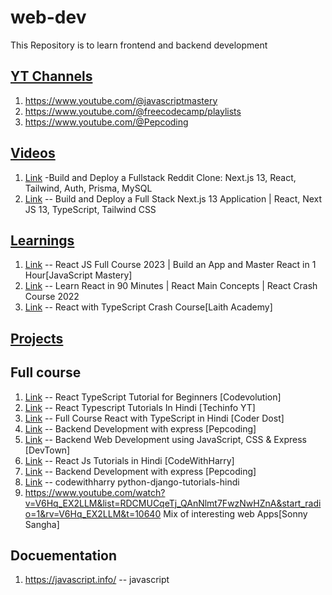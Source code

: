 # web-dev
This Repository is to learn frontend and backend development

## <ins>YT Channels</ins>
1. https://www.youtube.com/@javascriptmastery
2. https://www.youtube.com/@freecodecamp/playlists
3. https://www.youtube.com/@Pepcoding


## <ins>Videos</ins>
1. [Link](https://www.youtube.com/watch?v=mSUKMfmLAt0) -Build and Deploy a Fullstack Reddit Clone: Next.js 13, React, Tailwind, Auth, Prisma, MySQL
2. [Link](https://www.youtube.com/watch?v=986hztrfaSQ) -- Build and Deploy a Full Stack Next.js 13 Application | React, Next JS 13, TypeScript, Tailwind CSS


## <ins>Learnings</ins>
1. [Link](https://www.youtube.com/watch?v=b9eMGE7QtTk) -- React JS Full Course 2023 | Build an App and Master React in 1 Hour[JavaScript Mastery]
2. [Link](https://www.youtube.com/watch?v=G8PWDBJspME&) -- Learn React in 90 Minutes | React Main Concepts | React Crash Course 2022
3. [Link](https://www.youtube.com/watch?v=jrKcJxF0lAU) -- React with TypeScript Crash Course[Laith Academy]

## <ins>Projects</ins>

## Full course
1. [Link](https://www.youtube.com/playlist?list=PLC3y8-rFHvwi1AXijGTKM0BKtHzVC-LSK) -- React TypeScript Tutorial for Beginners [Codevolution]
2. [Link](https://www.youtube.com/playlist?list=PLuHGmgpyHfRx9e7yeOaaL79_L_mBFBHLc) -- React Typescript Tutorials In Hindi [Techinfo YT]
3. [Link](https://www.youtube.com/playlist?list=PL2PkZdv6p7ZlyNpuEEt4ByfUpUqGadnMy) -- Full Course React with TypeScript in Hindi [Coder Dost]
4. [Link](https://www.youtube.com/playlist?list=PL-Jc9J83PIiEnK1q9tuVrrORqKBexcE_J) -- Backend Development with express [Pepcoding]
5. [Link](https://www.youtube.com/playlist?list=PL7zl8TDRnbukt0zKDS0twgOQqHPHvE7ks) -- Backend Web Development using JavaScript, CSS & Express [DevTown]
6. [Link](https://www.youtube.com/playlist?list=PLu0W_9lII9agx66oZnT6IyhcMIbUMNMdt) -- React Js Tutorials in Hindi [CodeWithHarry]
7. [Link](https://www.youtube.com/playlist?list=PL-Jc9J83PIiEnK1q9tuVrrORqKBexcE_J) -- Backend Development with express [Pepcoding]
8. [Link](https://www.codewithharry.com/videos/python-django-tutorials-hindi-0/)    -- codewithharry python-django-tutorials-hindi
9. https://www.youtube.com/watch?v=V6Hq_EX2LLM&list=RDCMUCqeTj_QAnNlmt7FwzNwHZnA&start_radio=1&rv=V6Hq_EX2LLM&t=10640 Mix of interesting web Apps[Sonny Sangha]

## Docuementation
1. https://javascript.info/ -- javascript
